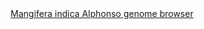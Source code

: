 <div id="Mangifera_indica_Alphonso_genome_browser" align="center">
  <a href="https://ink-blot.github.io/?sessionURL=blob:zZVbb6M4FID_yspPuxIh3Al5y6W5kk5KkmYyo1FkwIATsAl2IKHqf18308xotdW2Xe2lEkJgjjnn.PsMD6BEBcOUgDbQZNWUTSABltBqAbM8RbcwQwy0I5gyJIECRahAJECg_QAiyDhcea6YmHCes3azGcKoESNCMxwwmekyzBuMHnmCRGhDk2EGa0pgxeSAZiKYwyZM84QSRpswCBBjDaWZIxJvKyhO12fbyyvRNjumHF.ybkURorBQjqCoFpMQnV4p5C2ZY3uk72da_sU83ZHWjbrim_MC0oHfre.D9e5T5R56Xjj_PJ0MI4aXJeobqdNJsKWMs9FtfCzyZms_qMNNyLKbuiqL2WF.uOexES0PA9r3W15VVq7eIbuIG4WHqrvJzbjOzieTWK0oUYd5JRrC4FECKQ2OYtlBkBSq3TYlpWVIhuk0nq5MyTEd0XZBMWh__SYBXsBgL6K_PgB.zgUbwNDheMEkAVqEqADthqMotuo4mmnYhuI46qP0AI5F.g_DyyARNPAWhZhvQ8plRgsuOMVRpMtxLeqJcHphJxK_HvyByPp57Nc7zb8tykl9R7Lwdnxyzwl1147ixnc9Zik93Spn5mo9vF8q7qE7G1TebKH1Z5k_n6xk7mPR0Ztbj2iRQS5Cn4bE_TNZSAjlkD_tVwkkCMeJiLEVCQQ0pYIzKGL_V0X6RRyqqfwmgkrMsI9TzM9rkZJWoK1rpmWoP9TQ_x0Vfuzehee1tJbqtPStuhX4ufiEhFtGciaLbuQyiP5kxrvnfiBRvM5NHtRxRwkPSXbq12W23zhTRE7LfW8eOyTDzFhp3Z2D7jtU607MUQLHbOFNbX1xcnb2H0V5_ypevREjP7UpYYEh4S_qoNqOrf2FQM.aGP.LJk9g078tykuzP5Aq.j7GZ3U6Gn3e1d3hfI2N2cbVl7k3LLKWv1gYcy0oWt1lUlF6IF9Os0Gyr7PFQGPDY5S7o3ep8uJKvl8W1VAs.3VbzP_QFtmH2Ru0eA77QPwR7w1nu3W_Kic5zSvTO5Q925pr1PZGq85mH6TWshpHzsbbT4fnYINylFg2mc9caHv9aSw6eo3_dW2uoL_fXn8mKY5Jhi6on7lZj98efwc-">Mangifera indica Alphonso genome browser</a>
</div>
